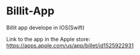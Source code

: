 # Billit-App
Billit app develope in IOS(Swift)

Link to the app in the Apple store:
https://apps.apple.com/us/app/billet/id1525922931 
